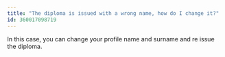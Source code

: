 ```yaml
---
title: "The diploma is issued with a wrong name, how do I change it?"
id: 360017098719
---
```


In this case, you can change your profile name and surname and re issue the diploma.
